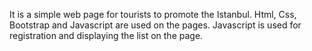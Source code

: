 It is a simple web page for tourists to promote the Istanbul. Html, Css, Bootstrap and Javascript are used on the pages. Javascript is used for registration and displaying the list on the page.

